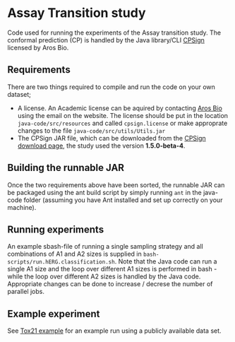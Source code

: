 # Assay Transition study
Code used for running the experiments of the Assay transition study. The conformal prediction (CP) is handled by the Java library/CLI [CPSign](https://arosbio.com/) licensed by Aros Bio. 

## Requirements
There are two things required to compile and run the code on your own dataset;

- A license. An Academic license can be aquired by contacting [Aros Bio](https://arosbio.com/) using the email on the website. The license should be put in the location `java-code/src/resources` and called `cpsign.license` or make approprate changes to the file `java-code/src/utils/Utils.jar`
- The CPSign JAR file, which can be downloaded from the [CPSign download page](https://arosbio.com/cpsign/download/), the study used the version **1.5.0-beta-4**. 

## Building the runnable JAR
Once the two requirements above have been sorted, the runnable JAR can be packaged using the ant build script by simply running `ant` in the java-code folder (assuming you have Ant installed and set up correctly on your machine). 

## Running experiments
An example sbash-file of running a single sampling strategy and all combinations of A1 and A2 sizes is supplied in `bash-scripts/run.hERG.classification.sh`. Note that the Java code can run a single A1 size and the loop over different A1 sizes is performed in bash - while the loop over different A2 sizes is handled by the Java code. Appropriate changes can be done to increase / decrese the number of parallel jobs. 

## Example experiment
See [Tox21 example](tox21_example/README.md) for an example run using a publicly available data set. 
